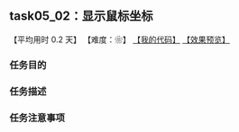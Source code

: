 ## task05_02：显示鼠标坐标

【平均用时 0.2 天】
【难度：❀】
[【我的代码】](https://github.com/wangsiyuan233/MyDemo/blob/master/task05/02/task05_02.html)
[【效果预览】](https://wangsiyuan233.cn/MyDemo/task05/02/task05_02.html)

### 任务目的


### 任务描述


### 任务注意事项


